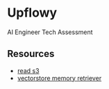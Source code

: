 # Upflowy
AI Engineer Tech Assessment

## Resources
- [read s3](https://dev.to/superiqbal7/readdownload-s3-files-using-lambda-functions-53k8)
- [vectorstore memory retriever](https://js.langchain.com/docs/modules/memory/types/vectorstore_retriever_memory)
